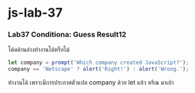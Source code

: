 # js-lab-37
### Lab37 Conditiona: Guess Result12
โค้ดด้านล่างทำงานได้หรือไม่ 

```JavaScript
let company = prompt('Which company created JavaScript?');
company == 'Netscape' ? alert('Right!') : alert('Wrong.');
```
ทำงานได้ เพราะมีการประกาศตัวแปล company ด้วย let แล้ว
หริณ มาเบ้า

